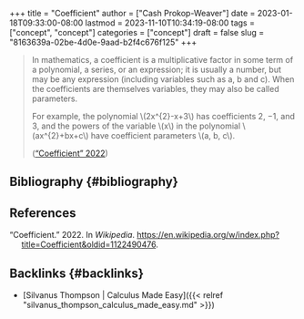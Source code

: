 +++
title = "Coefficient"
author = ["Cash Prokop-Weaver"]
date = 2023-01-18T09:33:00-08:00
lastmod = 2023-11-10T10:34:19-08:00
tags = ["concept", "concept"]
categories = ["concept"]
draft = false
slug = "8163639a-02be-4d0e-9aad-b2f4c676f125"
+++

> In mathematics, a coefficient is a multiplicative factor in some term of a polynomial, a series, or an expression; it is usually a number, but may be any expression (including variables such as a, b and c). When the coefficients are themselves variables, they may also be called parameters.
>
> For example, the polynomial \\(2x^{2}-x+3\\) has coefficients 2, −1, and 3, and the powers of the variable \\(x\\) in the polynomial \\(ax^{2}+bx+c\\) have coefficient parameters \\(a, b, c\\).
>
> (<a href="#citeproc_bib_item_1">“Coefficient” 2022</a>)


## Bibliography {#bibliography}

## References

<style>.csl-entry{text-indent: -1.5em; margin-left: 1.5em;}</style><div class="csl-bib-body">
  <div class="csl-entry"><a id="citeproc_bib_item_1"></a>“Coefficient.” 2022. In <i>Wikipedia</i>. <a href="https://en.wikipedia.org/w/index.php?title=Coefficient&oldid=1122490476">https://en.wikipedia.org/w/index.php?title=Coefficient&#38;oldid=1122490476</a>.</div>
</div>


## Backlinks {#backlinks}

-   [Silvanus Thompson | Calculus Made Easy]({{< relref "silvanus_thompson_calculus_made_easy.md" >}})

